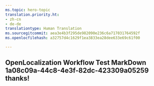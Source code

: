 ```yaml
---
ms.topic: hero-topic
translation.priority.ht:
- zh-cn
- de-de
translationtype: Human Translation
ms.sourcegitcommit: aea3e4b3f295de982090e236c6a717031764592f
ms.openlocfilehash: a32757d4c1629f1ea3833ea28dee633e69c61f00

---
```

## OpenLocalization Workflow Test MarkDown 1a08c09a-44c8-4e3f-82dc-423309a05259 thanks!



<!--HONumber=Jul16_HO4-->


